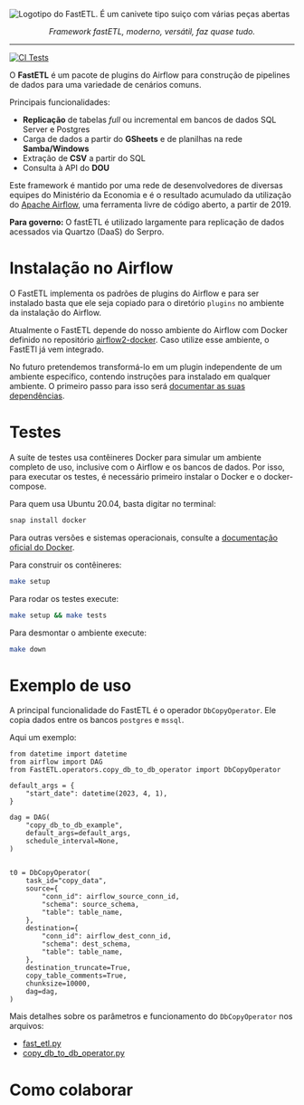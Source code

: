 ![Logotipo do FastETL. É um canivete tipo suiço com várias peças abertas](docs/logo.png)

<p align="center">
    <em>Framework fastETL, moderno, versátil, faz quase tudo.</em>
</p>

---

[![CI Tests](https://github.com/economiagovbr/FastETL/actions/workflows/ci-tests.yml/badge.svg)](https://github.com/economiagovbr/FastETL/actions/workflows/ci-tests.yml)

O **FastETL** é um pacote de plugins do Airflow para construção de pipelines de dados para uma variedade de cenários comuns.

Principais funcionalidades:
* **Replicação** de tabelas *full* ou incremental em bancos de dados SQL Server e Postgres
* Carga de dados a partir do **GSheets** e de planilhas na rede **Samba/Windows**
* Extração de **CSV** a partir do SQL
* Consulta à API do **DOU**

<!-- Contar a história da origem do FastETL -->
Este framework é mantido por uma rede de desenvolvedores de diversas equipes do Ministério da Economia e é o resultado acumulado da utilização do [Apache Airflow](https://airflow.apache.org/), uma ferramenta livre de código aberto, a partir de 2019.

**Para governo:** O fastETL é utilizado largamente para replicação de dados acessados via Quartzo (DaaS) do Serpro.

# Instalação no Airflow

O FastETL implementa os padrões de plugins do Airflow e para ser
instalado basta que ele seja copiado para o diretório `plugins` no
ambiente da instalação do Airflow.

Atualmente o FastETL depende do nosso ambiente do Airflow com Docker
definido no repositório
[airflow2-docker](https://github.com/economiagovbr/airflow2-docker).
Caso utilize esse ambiente, o FastETl já vem integrado.

No futuro pretendemos transformá-lo em um plugin independente de um
ambiente específico, contendo instruções para instalado em qualquer
ambiente. O primeiro passo para isso será
[documentar as suas dependências](https://github.com/economiagovbr/FastETL/issues/5).

# Testes

A suíte de testes usa contêineres Docker para simular um ambiente
completo de uso, inclusive com o Airflow e os bancos de dados. Por isso,
para executar os testes, é necessário primeiro instalar o Docker e o
docker-compose.

Para quem usa Ubuntu 20.04, basta digitar no terminal:

```bash
snap install docker
```

Para outras versões e sistemas operacionais, consulte a
[documentação oficial do Docker](https://docs.docker.com/get-docker/).


Para construir os contêineres:

```bash
make setup
```

Para rodar os testes execute:

```bash
make setup && make tests
```

Para desmontar o ambiente execute:

```bash
make down
```

# Exemplo de uso

A principal funcionalidade do FastETL é o operador
`DbCopyOperator`. Ele copia dados entre os bancos `postgres` e
`mssql`.

Aqui um exemplo:

```
from datetime import datetime
from airflow import DAG
from FastETL.operators.copy_db_to_db_operator import DbCopyOperator

default_args = {
    "start_date": datetime(2023, 4, 1),
}

dag = DAG(
    "copy_db_to_db_example",
    default_args=default_args,
    schedule_interval=None,
)


t0 = DbCopyOperator(
    task_id="copy_data",
    source={
        "conn_id": airflow_source_conn_id,
        "schema": source_schema,
        "table": table_name,
    },
    destination={
        "conn_id": airflow_dest_conn_id,
        "schema": dest_schema,
        "table": table_name,
    },
    destination_truncate=True,
    copy_table_comments=True,
    chunksize=10000,
    dag=dag,
)
```

Mais detalhes sobre os parâmetros e funcionamento do `DbCopyOperator`
nos arquivos:

* [fast_etl.py](custom_functions/fast_etl.py)
* [copy_db_to_db_operator.py](operators/copy_db_to_db_operator.py)

# Como colaborar
